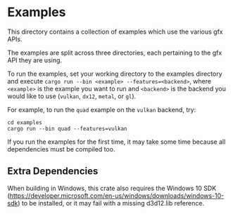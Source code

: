 # Examples

This directory contains a collection of examples which use the various gfx APIs.

The examples are split across three directories, each pertaining to the gfx API they are using.

To run the examples, set your working directory to the examples directory and execute
`cargo run --bin <example> --features=<backend>`, where `<example>` is the example you want to run and `<backend>` is the backend you would like to use (`vulkan`, `dx12`, `metal`, or `gl`).

For example, to run the `quad` example on the `vulkan` backend, try:

    cd examples
    cargo run --bin quad --features=vulkan

If you run the examples for the first time, it may take some time because all dependencies must be compiled too.

## Extra Dependencies
When building in Windows, this crate also requires the Windows 10 SDK (https://developer.microsoft.com/en-us/windows/downloads/windows-10-sdk) to be installed, or it may fail with a missing d3d12.lib reference.